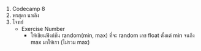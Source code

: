 1. Codecamp 8
2. พรสุดา  นาเลิง
3. โจทย์ 
    * Exercise Number
        - ให้เขียนฟังก์ชัน random(min, max) ที่จะ random เลข float ตั้งแต่ min จนถึง max มาให้เรา (ไม่รวม max)